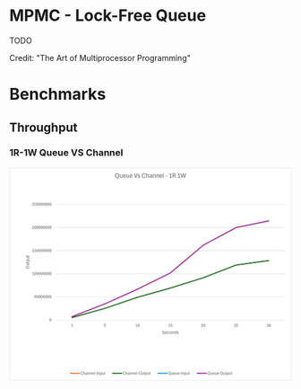 # MPMC - Lock-Free Queue 

TODO  

Credit: "The Art of Multiprocessor Programming"

# Benchmarks

## Throughput

### 1R-1W Queue VS Channel

![image](./img/queue-1R-1W.png)